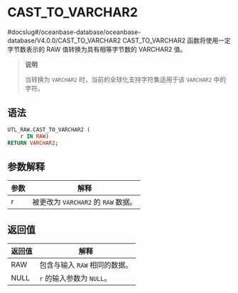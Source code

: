 CAST_TO_VARCHAR2 
=====================================
#docslug#/oceanbase-database/oceanbase-database/V4.0.0/CAST_TO_VARCHAR2
CAST_TO_VARCHAR2 函数将使用一定字节数表示的 RAW 值转换为具有相等字节数的 VARCHAR2 值。
>**说明**
>
>当转换为 `VARCHAR2` 时，当前的全球化支持字符集适用于该 `VARCHAR2` 中的字符。

语法 
-----------

```sql
UTL_RAW.CAST_TO_VARCHAR2 (
    r IN RAW) 
RETURN VARCHAR2;
```



参数解释 
-------------



| **参数** |         **解释**          |
|--------|-------------------------|
| r      | 被更改为 `VARCHAR2` 的 `RAW` 数据。 |



返回值 
------------



| **返回值** |      **解释**      |
|---------|------------------|
| RAW     | 包含与输入 `RAW` 相同的数据。 |
| NULL    | `r` 的输入参数为 `NULL`。 |



